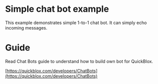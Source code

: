 # Simple chat bot example

This example demonstrates simple 1-to-1 chat bot. It can simply echo incoming messages.

# Guide
Read Chat Bots guide to understand how to build own bot for QuickBlox.

[https://quickblox.com/developers/ChatBots](https://quickblox.com/developers/ChatBots)
